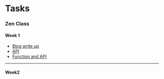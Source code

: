 # Tasks
### Zen Class

#### Week 1
  - [Blog write up](Week1/blog_task/README.md)
  - [API](#)
  - [Function and API](#)
  ---
#### Week2
